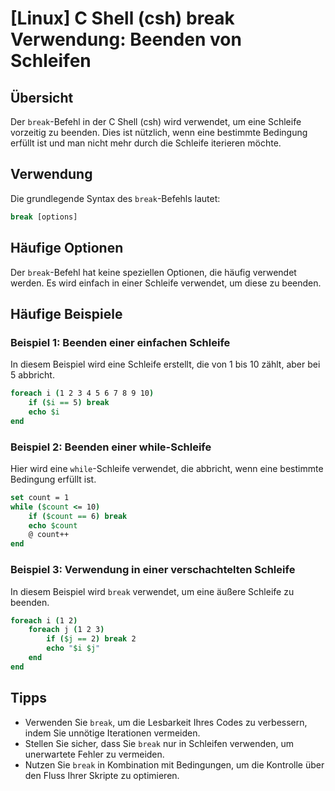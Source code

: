 # [Linux] C Shell (csh) break Verwendung: Beenden von Schleifen

## Übersicht
Der `break`-Befehl in der C Shell (csh) wird verwendet, um eine Schleife vorzeitig zu beenden. Dies ist nützlich, wenn eine bestimmte Bedingung erfüllt ist und man nicht mehr durch die Schleife iterieren möchte.

## Verwendung
Die grundlegende Syntax des `break`-Befehls lautet:

```csh
break [options]
```

## Häufige Optionen
Der `break`-Befehl hat keine speziellen Optionen, die häufig verwendet werden. Es wird einfach in einer Schleife verwendet, um diese zu beenden.

## Häufige Beispiele

### Beispiel 1: Beenden einer einfachen Schleife
In diesem Beispiel wird eine Schleife erstellt, die von 1 bis 10 zählt, aber bei 5 abbricht.

```csh
foreach i (1 2 3 4 5 6 7 8 9 10)
    if ($i == 5) break
    echo $i
end
```

### Beispiel 2: Beenden einer while-Schleife
Hier wird eine `while`-Schleife verwendet, die abbricht, wenn eine bestimmte Bedingung erfüllt ist.

```csh
set count = 1
while ($count <= 10)
    if ($count == 6) break
    echo $count
    @ count++
end
```

### Beispiel 3: Verwendung in einer verschachtelten Schleife
In diesem Beispiel wird `break` verwendet, um eine äußere Schleife zu beenden.

```csh
foreach i (1 2)
    foreach j (1 2 3)
        if ($j == 2) break 2
        echo "$i $j"
    end
end
```

## Tipps
- Verwenden Sie `break`, um die Lesbarkeit Ihres Codes zu verbessern, indem Sie unnötige Iterationen vermeiden.
- Stellen Sie sicher, dass Sie `break` nur in Schleifen verwenden, um unerwartete Fehler zu vermeiden.
- Nutzen Sie `break` in Kombination mit Bedingungen, um die Kontrolle über den Fluss Ihrer Skripte zu optimieren.
